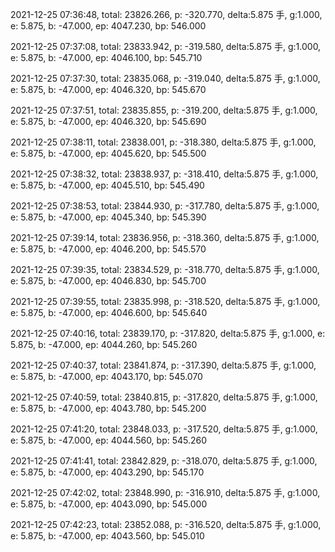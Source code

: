 2021-12-25 07:36:48, total: 23826.266, p: -320.770, delta:5.875 手, g:1.000, e: 5.875, b: -47.000, ep: 4047.230, bp: 546.000

2021-12-25 07:37:08, total: 23833.942, p: -319.580, delta:5.875 手, g:1.000, e: 5.875, b: -47.000, ep: 4046.100, bp: 545.710

2021-12-25 07:37:30, total: 23835.068, p: -319.040, delta:5.875 手, g:1.000, e: 5.875, b: -47.000, ep: 4046.320, bp: 545.670

2021-12-25 07:37:51, total: 23835.855, p: -319.200, delta:5.875 手, g:1.000, e: 5.875, b: -47.000, ep: 4046.320, bp: 545.690

2021-12-25 07:38:11, total: 23838.001, p: -318.380, delta:5.875 手, g:1.000, e: 5.875, b: -47.000, ep: 4045.620, bp: 545.500

2021-12-25 07:38:32, total: 23838.937, p: -318.410, delta:5.875 手, g:1.000, e: 5.875, b: -47.000, ep: 4045.510, bp: 545.490

2021-12-25 07:38:53, total: 23844.930, p: -317.780, delta:5.875 手, g:1.000, e: 5.875, b: -47.000, ep: 4045.340, bp: 545.390

2021-12-25 07:39:14, total: 23836.956, p: -318.360, delta:5.875 手, g:1.000, e: 5.875, b: -47.000, ep: 4046.200, bp: 545.570

2021-12-25 07:39:35, total: 23834.529, p: -318.770, delta:5.875 手, g:1.000, e: 5.875, b: -47.000, ep: 4046.830, bp: 545.700

2021-12-25 07:39:55, total: 23835.998, p: -318.520, delta:5.875 手, g:1.000, e: 5.875, b: -47.000, ep: 4046.600, bp: 545.640

2021-12-25 07:40:16, total: 23839.170, p: -317.820, delta:5.875 手, g:1.000, e: 5.875, b: -47.000, ep: 4044.260, bp: 545.260

2021-12-25 07:40:37, total: 23841.874, p: -317.390, delta:5.875 手, g:1.000, e: 5.875, b: -47.000, ep: 4043.170, bp: 545.070

2021-12-25 07:40:59, total: 23840.815, p: -317.820, delta:5.875 手, g:1.000, e: 5.875, b: -47.000, ep: 4043.780, bp: 545.200

2021-12-25 07:41:20, total: 23848.033, p: -317.520, delta:5.875 手, g:1.000, e: 5.875, b: -47.000, ep: 4044.560, bp: 545.260

2021-12-25 07:41:41, total: 23842.829, p: -318.070, delta:5.875 手, g:1.000, e: 5.875, b: -47.000, ep: 4043.290, bp: 545.170

2021-12-25 07:42:02, total: 23848.990, p: -316.910, delta:5.875 手, g:1.000, e: 5.875, b: -47.000, ep: 4043.090, bp: 545.000

2021-12-25 07:42:23, total: 23852.088, p: -316.520, delta:5.875 手, g:1.000, e: 5.875, b: -47.000, ep: 4043.560, bp: 545.010